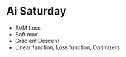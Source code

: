 # Ai Saturday

* SVM Loss
* Soft max
* Gradient Descent
* Linear function, Loss function, Optimizers